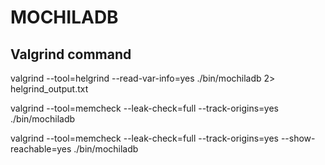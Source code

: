 # MOCHILADB


## Valgrind command

valgrind --tool=helgrind --read-var-info=yes ./bin/mochiladb 2> helgrind_output.txt


valgrind --tool=memcheck --leak-check=full --track-origins=yes ./bin/mochiladb

valgrind --tool=memcheck --leak-check=full --track-origins=yes --show-reachable=yes ./bin/mochiladb
